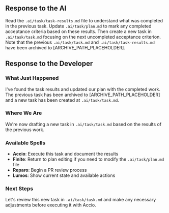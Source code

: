 ## Response to the AI

Read the `.ai/task/task-results.md` file to understand what was completed in the previous task. Update `.ai/task/plan.md` to mark any completed acceptance criteria based on these results. Then create a new task in `.ai/task/task.md` focusing on the next uncompleted acceptance criterion. Note that the previous `.ai/task/task.md` and `.ai/task/task-results.md` have been archived to [ARCHIVE_PATH_PLACEHOLDER].

## Response to the Developer

### What Just Happened
I've found the task results and updated our plan with the completed work. The previous task has been archived to [ARCHIVE_PATH_PLACEHOLDER] and a new task has been created at `.ai/task/task.md`.

### Where We Are
We're now drafting a new task in `.ai/task/task.md` based on the results of the previous work.

### Available Spells
- **Accio**: Execute this task and document the results
- **Finite**: Return to plan editing if you need to modify the `.ai/task/plan.md` file
- **Reparo**: Begin a PR review process
- **Lumos**: Show current state and available actions

### Next Steps
Let's review this new task in `.ai/task/task.md` and make any necessary adjustments before executing it with Accio.